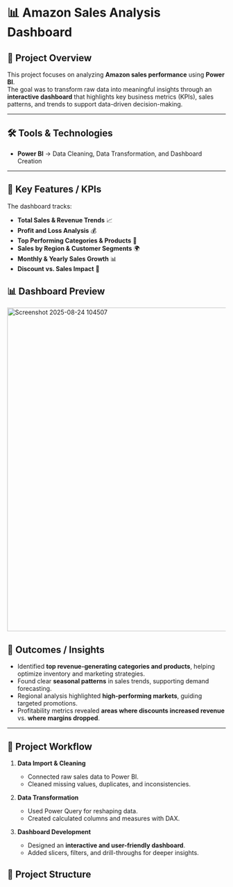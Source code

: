# 📊 Amazon Sales Analysis Dashboard  

## 📌 Project Overview  
This project focuses on analyzing **Amazon sales performance** using **Power BI**.  
The goal was to transform raw data into meaningful insights through an **interactive dashboard** that highlights key business metrics (KPIs), sales patterns, and trends to support data-driven decision-making.  

---

## 🛠️ Tools & Technologies  
- **Power BI** → Data Cleaning, Data Transformation, and Dashboard Creation  

---

## 🔑 Key Features / KPIs  
The dashboard tracks:  
- **Total Sales & Revenue Trends** 📈  
- **Profit and Loss Analysis** 💰  
- **Top Performing Categories & Products** 🛒  
- **Sales by Region & Customer Segments** 🌍  
- **Monthly & Yearly Sales Growth** 📊  
- **Discount vs. Sales Impact** 🎯  



## 📊 Dashboard Preview  
<img width="1328" height="745" alt="Screenshot 2025-08-24 104507" src="https://github.com/user-attachments/assets/27574357-3f95-4116-ab4d-9e2a8c3a5607" />


## 📌 Outcomes / Insights  
- Identified **top revenue-generating categories and products**, helping optimize inventory and marketing strategies.  
- Found clear **seasonal patterns** in sales trends, supporting demand forecasting.  
- Regional analysis highlighted **high-performing markets**, guiding targeted promotions.  
- Profitability metrics revealed **areas where discounts increased revenue** vs. **where margins dropped**.  

---

## 🚀 Project Workflow  
1. **Data Import & Cleaning**  
   - Connected raw sales data to Power BI.  
   - Cleaned missing values, duplicates, and inconsistencies.  

2. **Data Transformation**  
   - Used Power Query for reshaping data.  
   - Created calculated columns and measures with DAX.  

3. **Dashboard Development**  
   - Designed an **interactive and user-friendly dashboard**.  
   - Added slicers, filters, and drill-throughs for deeper insights.  


## 📂 Project Structure  
